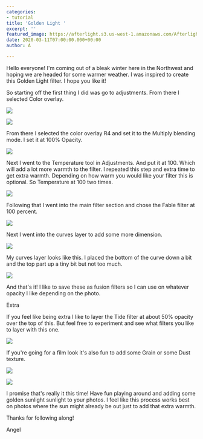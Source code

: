 ```yaml
---
categories:
- tutorial
title: 'Golden Light '
excerpt: ''
featured_image: https://afterlight.s3.us-west-1.amazonaws.com/AfterlightImage.JPG
date: 2020-03-11T07:00:00.000+00:00
author: A

---
```

Hello everyone! I'm coming out of a bleak winter here in the Northwest and hoping we are headed for some warmer weather. I was inspired to create this Golden Light filter. I hope you like it!

So starting off the first thing I did was go to adjustments. From there I selected Color overlay.

![](https://afterlight.s3.us-west-1.amazonaws.com/IMG_0122.jpeg)

![](https://afterlight.s3.us-west-1.amazonaws.com/IMG_0121.jpeg)

From there I selected the color overlay R4 and set it to the Multiply blending mode. I set it at 100% Opacity.

![](https://afterlight.s3.us-west-1.amazonaws.com/IMG_0123.jpeg)

Next I went to the Temperature tool in Adjustments. And put it at 100. Which will add a lot more warmth to the filter. I repeated this step and extra time to get extra warmth. Depending on how warm you would like your filter this is optional. So Temperature at 100 two times.

![](https://afterlight.s3.us-west-1.amazonaws.com/IMG_0126.png)

Following that I went into the main filter section and chose the Fable filter at 100 percent.

![](https://afterlight.s3.us-west-1.amazonaws.com/IMG_0132.jpeg)

Next I went into the curves layer to add some more dimension. 

![](https://afterlight.s3.us-west-1.amazonaws.com/IMG_0133.jpeg)

My curves layer looks like this. I placed the bottom of the curve down a bit and the top part up a tiny bit but not too much. 

![](https://afterlight.s3.us-west-1.amazonaws.com/IMG_0136.png)

And that's it! I like to save these as fusion filters so I can use on whatever opacity I like depending on the photo. 

Extra 

If you feel like being extra I like to layer the Tide filter at about 50% opacity over the top of this. But feel free to experiment and see what filters you like to layer with this one. 

![](https://afterlight.s3.us-west-1.amazonaws.com/7B681E40-97E4-4E42-AF20-EC22B9D53FEA_1_105_c.jpeg)

If you're going for a film look it's also fun to add some Grain or some Dust texture. 

![](https://afterlight.s3.us-west-1.amazonaws.com/479FF3D9-D03C-4E65-B842-394F94E2C825_1_105_c.jpeg)

![](https://afterlight.s3.us-west-1.amazonaws.com/1576302A-8254-4273-83AA-C1912600B70B_1_105_c.jpeg)

I promise that's really it this time! Have fun playing around and adding some golden sunlight sunlight to your photos. I feel like this process works best on photos where the sun might already be out just to add that extra warmth. 

Thanks for following along!

Angel 